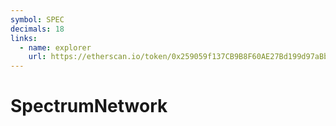 ```yaml
---
symbol: SPEC
decimals: 18
links:
  - name: explorer
    url: https://etherscan.io/token/0x259059f137CB9B8F60AE27Bd199d97aBb69E539B
---
```


# SpectrumNetwork
